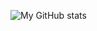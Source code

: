 ![My GitHub stats](https://github-readme-stats.vercel.app/api?username=dipshidiottwat&show_icons=true&theme=transparent)

